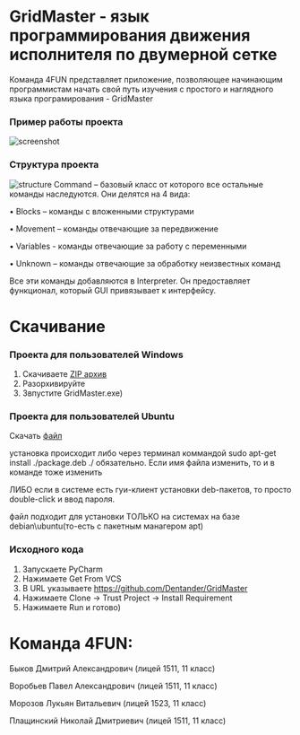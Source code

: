 # GridMaster - язык программирования движения исполнителя по двумерной сетке
Команда 4FUN представляет приложение, позволяющее начинающим программистам начать свой путь изучения с простого и наглядного языка програмирования - GridMaster

### Пример работы проекта
![screenshot](https://github.com/Dentander/GridMaster/assets/86656216/5915f04f-1b73-4d14-bc63-596c8dffc684)
### Структура проекта
![structure](https://github.com/Dentander/GridMaster/assets/86656216/aa5ebf14-f48f-4edc-9a2f-266c42619970)
Command – базовый класс от которого все остальные команды наследуются. Они делятся на 4 вида:

•	 Blocks – команды с вложенными структурами

•	 Movement – команды отвечающие за передвижение

•	 Variables - команды отвечающие за работу с переменными

•	 Unknown – команды отвечающие за обработку неизвестных команд 

Все эти команды добавляются в Interpreter. Он предоставляет функционал, который GUI привязывает к интерфейсу.
# Скачивание
### Проекта для пользователей Windows
1) Скачиваете [ZIP архив](https://github.com/Dentander/GridMaster/releases/download/Windows/GridMaster.-.Windows.zip)
2) Разорхивируйте
3) Звпустите GridMaster.exe) 
### Проекта для пользователей Ubuntu
Скачать [файл](https://github.com/Dentander/GridMaster/releases/download/Ubuntu/GridMaster.-.Ubuntu.deb)

установка происходит либо через терминал коммандой sudo apt-get install ./package.deb
./ обязательно. Если имя файла изменить, то и в команде тоже изменить

ЛИБО если в системе есть гуи-клиент установки deb-пакетов, то просто double-click и ввод пароля.

файл подходит для установки ТОЛЬКО на системах на базе debian\ubuntu(то-есть с пакетным манагером apt)
### Исходного кода
1) Запускаете PyCharm
2) Нажимаете Get From VCS
3) В URL указываете https://github.com/Dentander/GridMaster
4) Нажимаете Clone -> Trust Project -> Install Requirement 
5) Нажимаете Run и готово)

# Команда 4FUN:
Быков Дмитрий Александрович (лицей 1511, 11 класс)

Воробьев Павел Александрович (лицей 1511, 11 класс)

Морозов Лукьян Витальевич (лицей 1523, 11 класс)

Плащинский Николай Дмитриевич (лицей 1511, 11 класс)

